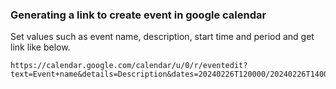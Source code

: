 ### Generating a link to create event in google calendar

Set values such as event name, description, start time and period and get link like below.

```csv
https://calendar.google.com/calendar/u/0/r/eventedit?text=Event+name&details=Description&dates=20240226T120000/20240226T140000
```